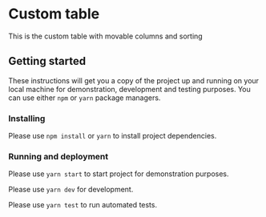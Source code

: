 # Custom table

This is the custom table with movable columns and sorting

## Getting started

These instructions will get you a copy of the project up and running on your local machine for demonstration, development and testing purposes. 
You can use either `npm` or `yarn` package managers.

### Installing

Please use `npm install` or `yarn` to install project dependencies.

### Running and deployment

Please use `yarn start` to start project for demonstration purposes.

Please use `yarn dev` for development.

Please use `yarn test` to run automated tests.  
